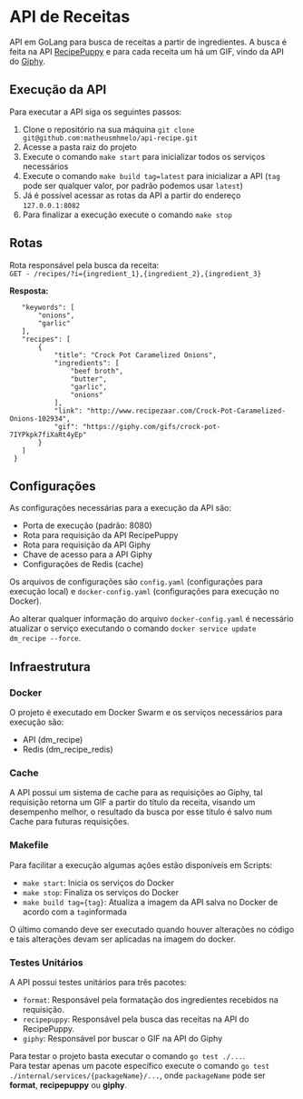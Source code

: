 # API de Receitas
API em GoLang para busca de receitas a partir de ingredientes. 
A busca é feita na API [RecipePuppy](http://www.recipepuppy.com/about/api/) e para cada receita
um há um GIF, vindo da API do [Giphy](https://developers.giphy.com/docs/).

## Execução da API
Para executar a API siga os seguintes passos:
1) Clone o repositório na sua máquina `git clone git@github.com:matheusmhmelo/api-recipe.git`
2) Acesse a pasta raiz do projeto
3) Execute o comando `make start` para inicializar todos os serviços necessários
4) Execute o comando `make build tag=latest` para inicializar a API (`tag` pode ser qualquer valor, por padrão podemos usar `latest`) 
5) Já é possível acessar as rotas da API a partir do endereço `127.0.0.1:8082`
6) Para finalizar a execução execute o comando `make stop`

## Rotas

Rota responsável pela busca da receita: \
`GET - /recipes/?i={ingredient_1},{ingredient_2},{ingredient_3}` 

**Resposta:**
```{ 
   "keywords": [
       "onions",
       "garlic"
   ],
   "recipes": [
       {
           "title": "Crock Pot Caramelized Onions",
           "ingredients": [
               "beef broth",
               "butter",
               "garlic",
               "onions"
           ],
           "link": "http://www.recipezaar.com/Crock-Pot-Caramelized-Onions-102934",
           "gif": "https://giphy.com/gifs/crock-pot-7IYPkpk7fiXaRt4yEp"
       }
   ]
 }
```

## Configurações
As configurações necessárias para a execução da API são:
 - Porta de execução (padrão: 8080)
 - Rota para requisição da API RecipePuppy
 - Rota para requisição da API Giphy
 - Chave de acesso para a API Giphy
 - Configurações de Redis (cache)
 
Os arquivos de configurações são `config.yaml` (configurações para execução local) e 
`docker-config.yaml` (configurações para execução no Docker).

Ao alterar qualquer informação do arquivo `docker-config.yaml` é necessário atualizar o 
serviço executando o comando `docker service update dm_recipe --force`.

## Infraestrutura
### Docker
O projeto é executado em Docker Swarm e os serviços necessários para execução são:
- API (dm_recipe)
- Redis (dm_recipe_redis)

### Cache
A API possui um sistema de cache para as requisições ao Giphy, tal requisição retorna um
GIF a partir do título da receita, visando um desempenho melhor, o resultado da busca por esse
título é salvo num Cache para futuras requisições.

### Makefile
Para facilitar a execução algumas ações estão disponíveis em Scripts:
- `make start`: Inicia os serviços do Docker
- `make stop`: Finaliza os serviços do Docker
- `make build tag={tag}`: Atualiza a imagem da API salva no Docker de acordo com a `tag`informada

O último comando deve ser executado quando houver alterações no código e tais alterações 
devam ser aplicadas na imagem do docker.

### Testes Unitários
A API possui testes unitários para três pacotes:
- `format`: Responsável pela formatação dos ingredientes recebidos na requisição.
- `recipepuppy`: Responsável pela busca das receitas na API do RecipePuppy.
- `giphy`: Responsável por buscar o GIF na API do Giphy

Para testar o projeto basta executar o comando `go test ./...`. \
Para testar apenas um pacote específico execute o comando `go test ./internal/services/{packageName}/...`,
onde `packageName` pode ser **format**, **recipepuppy** ou **giphy**.


